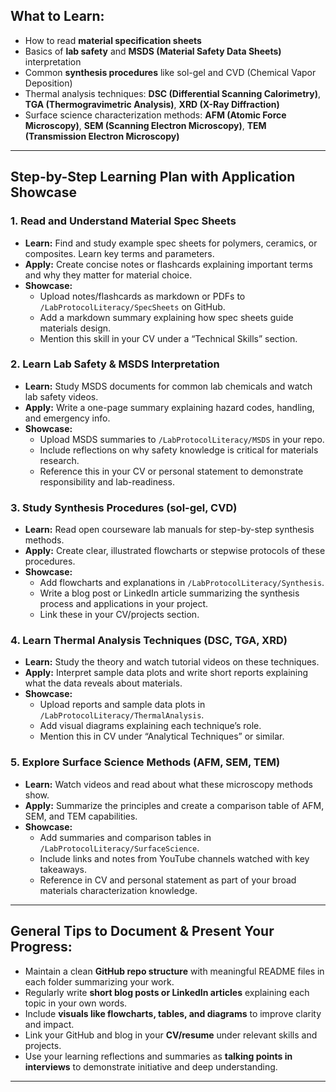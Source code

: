 ## What to Learn:
- How to read **material specification sheets**  
- Basics of **lab safety** and **MSDS (Material Safety Data Sheets)** interpretation  
- Common **synthesis procedures** like sol-gel and CVD (Chemical Vapor Deposition)  
- Thermal analysis techniques: **DSC (Differential Scanning Calorimetry)**, **TGA (Thermogravimetric Analysis)**, **XRD (X-Ray Diffraction)**  
- Surface science characterization methods: **AFM (Atomic Force Microscopy)**, **SEM (Scanning Electron Microscopy)**, **TEM (Transmission Electron Microscopy)**  

---

## Step-by-Step Learning Plan with Application Showcase

### 1. Read and Understand Material Spec Sheets  
- **Learn:** Find and study example spec sheets for polymers, ceramics, or composites. Learn key terms and parameters.  
- **Apply:** Create concise notes or flashcards explaining important terms and why they matter for material choice.  
- **Showcase:**  
  - Upload notes/flashcards as markdown or PDFs to `/LabProtocolLiteracy/SpecSheets` on GitHub.  
  - Add a markdown summary explaining how spec sheets guide materials design.  
  - Mention this skill in your CV under a “Technical Skills” section.

### 2. Learn Lab Safety & MSDS Interpretation  
- **Learn:** Study MSDS documents for common lab chemicals and watch lab safety videos.  
- **Apply:** Write a one-page summary explaining hazard codes, handling, and emergency info.  
- **Showcase:**  
  - Upload MSDS summaries to `/LabProtocolLiteracy/MSDS` in your repo.  
  - Include reflections on why safety knowledge is critical for materials research.  
  - Reference this in your CV or personal statement to demonstrate responsibility and lab-readiness.

### 3. Study Synthesis Procedures (sol-gel, CVD)  
- **Learn:** Read open courseware lab manuals for step-by-step synthesis methods.  
- **Apply:** Create clear, illustrated flowcharts or stepwise protocols of these procedures.  
- **Showcase:**  
  - Add flowcharts and explanations in `/LabProtocolLiteracy/Synthesis`.  
  - Write a blog post or LinkedIn article summarizing the synthesis process and applications in your project.  
  - Link these in your CV/projects section.

### 4. Learn Thermal Analysis Techniques (DSC, TGA, XRD)  
- **Learn:** Study the theory and watch tutorial videos on these techniques.  
- **Apply:** Interpret sample data plots and write short reports explaining what the data reveals about materials.  
- **Showcase:**  
  - Upload reports and sample data plots in `/LabProtocolLiteracy/ThermalAnalysis`.  
  - Add visual diagrams explaining each technique’s role.  
  - Mention this in CV under “Analytical Techniques” or similar.

### 5. Explore Surface Science Methods (AFM, SEM, TEM)  
- **Learn:** Watch videos and read about what these microscopy methods show.  
- **Apply:** Summarize the principles and create a comparison table of AFM, SEM, and TEM capabilities.  
- **Showcase:**  
  - Add summaries and comparison tables in `/LabProtocolLiteracy/SurfaceScience`.  
  - Include links and notes from YouTube channels watched with key takeaways.  
  - Reference in CV and personal statement as part of your broad materials characterization knowledge.

---

## General Tips to Document & Present Your Progress:
- Maintain a clean **GitHub repo structure** with meaningful README files in each folder summarizing your work.  
- Regularly write **short blog posts or LinkedIn articles** explaining each topic in your own words.  
- Include **visuals like flowcharts, tables, and diagrams** to improve clarity and impact.  
- Link your GitHub and blog in your **CV/resume** under relevant skills and projects.  
- Use your learning reflections and summaries as **talking points in interviews** to demonstrate initiative and deep understanding.

---
